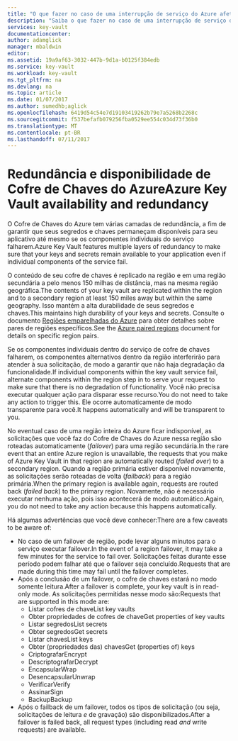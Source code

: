```yaml
---
title: "O que fazer no caso de uma interrupção de serviço do Azure afetar o Cofre de Chaves do Azure | Microsoft Docs"
description: "Saiba o que fazer no caso de uma interrupção de serviço do Azure afetar o Cofre de Chaves do Azure."
services: key-vault
documentationcenter: 
author: adamglick
manager: mbaldwin
editor: 
ms.assetid: 19a9af63-3032-447b-9d1a-b0125f384edb
ms.service: key-vault
ms.workload: key-vault
ms.tgt_pltfrm: na
ms.devlang: na
ms.topic: article
ms.date: 01/07/2017
ms.author: sumedhb;aglick
ms.openlocfilehash: 6419d54c54e7d19103419262b79e7a5268b2268c
ms.sourcegitcommit: f537befafb079256fba0529ee554c034d73f36b0
ms.translationtype: MT
ms.contentlocale: pt-BR
ms.lasthandoff: 07/11/2017
---
```

# <a name="azure-key-vault-availability-and-redundancy"></a><span data-ttu-id="69178-103">Redundância e disponibilidade de Cofre de Chaves do Azure</span><span class="sxs-lookup"><span data-stu-id="69178-103">Azure Key Vault availability and redundancy</span></span>
<span data-ttu-id="69178-104">O Cofre de Chaves do Azure tem várias camadas de redundância, a fim de garantir que seus segredos e chaves permaneçam disponíveis para seu aplicativo até mesmo se os componentes individuais do serviço falharem.</span><span class="sxs-lookup"><span data-stu-id="69178-104">Azure Key Vault features multiple layers of redundancy to make sure that your keys and secrets remain available to your application even if individual components of the service fail.</span></span>

<span data-ttu-id="69178-105">O conteúdo de seu cofre de chaves é replicado na região e em uma região secundária a pelo menos 150 milhas de distância, mas na mesma região geográfica.</span><span class="sxs-lookup"><span data-stu-id="69178-105">The contents of your key vault are replicated within the region and to a secondary region at least 150 miles away but within the same geography.</span></span> <span data-ttu-id="69178-106">Isso mantém a alta durabilidade de seus segredos e chaves.</span><span class="sxs-lookup"><span data-stu-id="69178-106">This maintains high durability of your keys and secrets.</span></span> <span data-ttu-id="69178-107">Consulte o documento [Regiões emparelhadas do Azure](https://docs.microsoft.com/en-us/azure/best-practices-availability-paired-regions) para obter detalhes sobre pares de regiões específicos.</span><span class="sxs-lookup"><span data-stu-id="69178-107">See the [Azure paired regions](https://docs.microsoft.com/en-us/azure/best-practices-availability-paired-regions) document for details on specific region pairs.</span></span>

<span data-ttu-id="69178-108">Se os componentes individuais dentro do serviço de cofre de chaves falharem, os componentes alternativos dentro da região interferirão para atender à sua solicitação, de modo a garantir que não haja degradação da funcionalidade.</span><span class="sxs-lookup"><span data-stu-id="69178-108">If individual components within the key vault service fail, alternate components within the region step in to serve your request to make sure that there is no degradation of functionality.</span></span> <span data-ttu-id="69178-109">Você não precisa executar qualquer ação para disparar esse recurso.</span><span class="sxs-lookup"><span data-stu-id="69178-109">You do not need to take any action to trigger this.</span></span> <span data-ttu-id="69178-110">Ele ocorre automaticamente de modo transparente para você.</span><span class="sxs-lookup"><span data-stu-id="69178-110">It happens automatically and will be transparent to you.</span></span>

<span data-ttu-id="69178-111">No eventual caso de uma região inteira do Azure ficar indisponível, as solicitações que você faz do Cofre de Chaves do Azure nessa região são roteadas automaticamente (*failover*) para uma região secundária.</span><span class="sxs-lookup"><span data-stu-id="69178-111">In the rare event that an entire Azure region is unavailable, the requests that you make of Azure Key Vault in that region are automatically routed (*failed over*) to a secondary region.</span></span> <span data-ttu-id="69178-112">Quando a região primária estiver disponível novamente, as solicitações serão roteadas de volta (*failback*) para a região primária.</span><span class="sxs-lookup"><span data-stu-id="69178-112">When the primary region is available again, requests are routed back (*failed back*) to the primary region.</span></span> <span data-ttu-id="69178-113">Novamente, não é necessário executar nenhuma ação, pois isso acontecerá de modo automático.</span><span class="sxs-lookup"><span data-stu-id="69178-113">Again, you do not need to take any action because this happens automatically.</span></span>

<span data-ttu-id="69178-114">Há algumas advertências que você deve conhecer:</span><span class="sxs-lookup"><span data-stu-id="69178-114">There are a few caveats to be aware of:</span></span>

* <span data-ttu-id="69178-115">No caso de um failover de região, pode levar alguns minutos para o serviço executar failover.</span><span class="sxs-lookup"><span data-stu-id="69178-115">In the event of a region failover, it may take a few minutes for the service to fail over.</span></span> <span data-ttu-id="69178-116">Solicitações feitas durante esse período podem falhar até que o failover seja concluído.</span><span class="sxs-lookup"><span data-stu-id="69178-116">Requests that are made during this time may fail until the failover completes.</span></span>
* <span data-ttu-id="69178-117">Após a conclusão de um failover, o cofre de chaves estará no modo somente leitura.</span><span class="sxs-lookup"><span data-stu-id="69178-117">After a failover is complete, your key vault is in read-only mode.</span></span> <span data-ttu-id="69178-118">As solicitações permitidas nesse modo são:</span><span class="sxs-lookup"><span data-stu-id="69178-118">Requests that are supported in this mode are:</span></span>
  * <span data-ttu-id="69178-119">Listar cofres de chave</span><span class="sxs-lookup"><span data-stu-id="69178-119">List key vaults</span></span>
  * <span data-ttu-id="69178-120">Obter propriedades de cofres de chave</span><span class="sxs-lookup"><span data-stu-id="69178-120">Get properties of key vaults</span></span>
  * <span data-ttu-id="69178-121">Listar segredos</span><span class="sxs-lookup"><span data-stu-id="69178-121">List secrets</span></span>
  * <span data-ttu-id="69178-122">Obter segredos</span><span class="sxs-lookup"><span data-stu-id="69178-122">Get secrets</span></span>
  * <span data-ttu-id="69178-123">Listar chaves</span><span class="sxs-lookup"><span data-stu-id="69178-123">List keys</span></span>
  * <span data-ttu-id="69178-124">Obter (propriedades das) chaves</span><span class="sxs-lookup"><span data-stu-id="69178-124">Get (properties of) keys</span></span>
  * <span data-ttu-id="69178-125">Criptografar</span><span class="sxs-lookup"><span data-stu-id="69178-125">Encrypt</span></span>
  * <span data-ttu-id="69178-126">Descriptografar</span><span class="sxs-lookup"><span data-stu-id="69178-126">Decrypt</span></span>
  * <span data-ttu-id="69178-127">Encapsular</span><span class="sxs-lookup"><span data-stu-id="69178-127">Wrap</span></span>
  * <span data-ttu-id="69178-128">Desencapsular</span><span class="sxs-lookup"><span data-stu-id="69178-128">Unwrap</span></span>
  * <span data-ttu-id="69178-129">Verificar</span><span class="sxs-lookup"><span data-stu-id="69178-129">Verify</span></span>
  * <span data-ttu-id="69178-130">Assinar</span><span class="sxs-lookup"><span data-stu-id="69178-130">Sign</span></span>
  * <span data-ttu-id="69178-131">Backup</span><span class="sxs-lookup"><span data-stu-id="69178-131">Backup</span></span>
* <span data-ttu-id="69178-132">Após o failback de um failover, todos os tipos de solicitação (ou seja, solicitações de leitura *e* de gravação) são disponibilizados.</span><span class="sxs-lookup"><span data-stu-id="69178-132">After a failover is failed back, all request types (including read *and* write requests) are available.</span></span>

